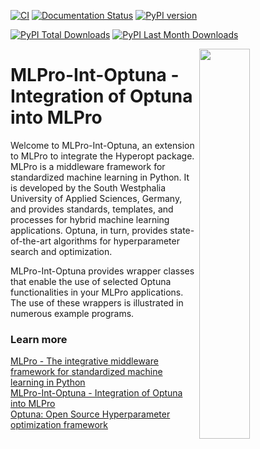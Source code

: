 [![CI](https://github.com/fhswf/MLPro-Int-Optuna/actions/workflows/ci.yml/badge.svg)](https://github.com/fhswf/MLPro-Int-Optuna/actions/workflows/ci.yml)
[![Documentation Status](https://readthedocs.org/projects/mlpro-int-optuna/badge/?version=latest)](https://mlpro-int-optuna.readthedocs.io/en/latest/?badge=latest)
[![PyPI version](https://badge.fury.io/py/mlpro-int-optuna.svg)](https://badge.fury.io/py/mlpro-int-optuna)
<!---
[![Anaconda-Version Badge](https://anaconda.org/mlpro-int-optuna/mlpro-int-optuna/badges/version.svg)](https://anaconda.org/mlpro-int-optuna/mlpro)
[![Anaconda-Downloads Badge](https://img.shields.io/conda/dn/mlpro-int-optuna/mlpro-int-optuna?color=green&label=Anaconda.org%20Total%20downloads&style=flat-square)](https://anaconda.org/mlpro-int-river/mlpro-int-optuna)
--->
[![PyPI Total Downloads](https://static.pepy.tech/personalized-badge/mlpro-int-optuna?period=total&units=international_system&left_color=blue&right_color=orange&left_text=PyPI%20Total%20Downloads)](https://pepy.tech/project/mlpro-int-optuna)
[![PyPI Last Month Downloads](https://static.pepy.tech/personalized-badge/mlpro-int-optuna?period=month&units=international_system&left_color=blue&right_color=orange&left_text=PyPI%20Last%20Month%20Downloads)](https://pepy.tech/project/mlpro-int-optuna)


<img src="https://github.com/fhswf/MLPro-Int-Optuna/blob/main/doc/logo/original/logo.png?raw=True" align="right" width="40%"/>

# MLPro-Int-Optuna - Integration of Optuna into MLPro
Welcome to MLPro-Int-Optuna, an extension to MLPro to integrate the Hyperopt package. MLPro is a middleware framework for standardized machine learning in Python. It is developed by the South Westphalia University of Applied Sciences, Germany, and provides standards, templates, and processes for hybrid machine learning applications. Optuna, in turn, provides state-of-the-art algorithms for hyperparameter search and optimization.

MLPro-Int-Optuna provides wrapper classes that enable the use of selected Optuna functionalities in your MLPro applications. The use of these wrappers is illustrated in numerous example programs.

### Learn more
[MLPro - The integrative middleware framework for standardized machine learning in Python](https://mlpro.readthedocs.io)   
[MLPro-Int-Optuna - Integration of Optuna into MLPro](https://mlpro-int-optuna.readthedocs.io)   
[Optuna: Open Source Hyperparameter optimization framework](https://optuna.org/)   
